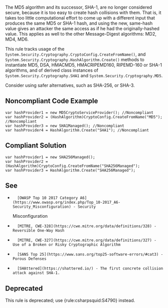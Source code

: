 
The MD5 algorithm and its successor, SHA-1, are no longer considered secure, because it is too easy to create hash collisions with them. That is, it takes too little computational effort to come up with a different input that produces the same MD5 or SHA-1 hash, and using the new, same-hash value gives an attacker the same access as if he had the originally-hashed value. This applies as well to the other Message-Digest algorithms: MD2, MD4, MD6.

This rule tracks usage of the `System.Security.Cryptography.CryptoConfig.CreateFromName()`, and `System.Security.Cryptography.HashAlgorithm.Create()` methods to instantiate MD5, DSA, HMACMD5, HMACRIPEMD160, RIPEMD-160 or SHA-1 algorithms, and of derived class instances of `System.Security.Cryptography.SHA1` and `System.Security.Cryptography.MD5`.

Consider using safer alternatives, such as SHA-256, or SHA-3.

## Noncompliant Code Example


    var hashProvider1 = new MD5CryptoServiceProvider(); //Noncompliant
    var hashProvider2 = (HashAlgorithm)CryptoConfig.CreateFromName("MD5"); //Noncompliant
    var hashProvider3 = new SHA1Managed(); //Noncompliant
    var hashProvider4 = HashAlgorithm.Create("SHA1"); //Noncompliant


## Compliant Solution


    var hashProvider1 = new SHA256Managed();
    var hashProvider2 = (HashAlgorithm)CryptoConfig.CreateFromName("SHA256Managed");
    var hashProvider3 = HashAlgorithm.Create("SHA256Managed");


## See

-	    [OWASP Top 10 2017 Category A6](https://www.owasp.org/index.php/Top_10-2017_A6-Security_Misconfiguration) - Security
  Misconfiguration
-	    [MITRE, CWE-328](https://cwe.mitre.org/data/definitions/328) - Reversible One-Way Hash
-	    [MITRE, CWE-327](https://cwe.mitre.org/data/definitions/327) - Use of a Broken or Risky Cryptographic Algorithm
-	    [SANS Top 25](https://www.sans.org/top25-software-errors/#cat3) - Porous Defenses
-	    [SHAttered](https://shattered.io/) - The first concrete collision attack against SHA-1.


## Deprecated

This rule is deprecated; use {rule:csharpsquid:S4790} instead.
